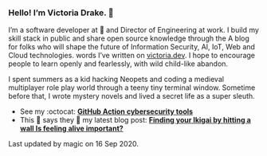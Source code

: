 ### Hello! I’m Victoria Drake. 👋

I’m a software developer at 💜 and Director of Engineering at work. I build my skill stack in public and share open source knowledge through the A blog for folks who will shape the future of Information Security, AI, IoT, Web and Cloud technologies. words I’ve written on [victoria.dev](https://victoria.dev). I hope to encourage people to learn openly and fearlessly, with wild child-like abandon.

I spent summers as a kid hacking Neopets and coding a medieval multiplayer role play world through a teeny tiny terminal window. Sometime before that, I wrote mystery novels and lived a secret life as a super sleuth.

- See my :octocat: **[GitHub Action cybersecurity tools](https://github.com/search?q=user%3Avictoriadrake+GitHub+Action+security)**
- This 💩 says they 🎉 my latest blog post: **[Finding your Ikigai by hitting a wall Is feeling alive important?](https://blog.kaiiyer.ninja/Finding-your-Ikigai-by-hitting-a-wall.html)**

Last updated by magic on 16 Sep 2020.
